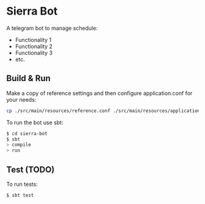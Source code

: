 # Sierra Bot #

A telegram bot to manage schedule:

* Functionality 1
* Functionality 2
* Functionality 3
* etc.

## Build & Run ##

Make a copy of reference settings and then configure application.conf for your needs:

```sh
cp ./src/main/resources/reference.conf ./src/main/resources/application.conf
```

To run the bot use sbt:

```sh
$ cd sierra-bot
$ sbt
> compile
> run
```

## Test (TODO) ##

To run tests:

```sh
$ sbt test
```
